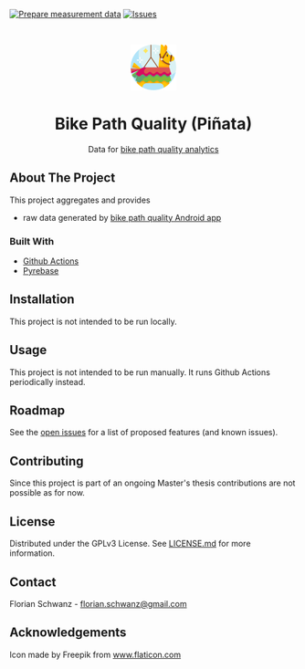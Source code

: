 [![Prepare measurement data](https://github.com/florianschwanz/fom-big-data-bike-path-quality-data/actions/workflows/prepare-measurement-data-workflow.yaml/badge.svg)](https://github.com/florianschwanz/fom-big-data-bike-path-quality-data/actions/workflows/prepare-measurement-data-workflow.yaml)
[![Issues](https://img.shields.io/github/issues/florianschwanz/fom-big-data-bike-path-quality-data)](https://github.com/florianschwanz/fom-big-data-bike-path-quality-data/issues)

<br />
<p align="center">
  <a href="https://github.com/fom-big-data-bike-path-quality/fom-big-data-bike-path-quality-data">
    <img src="./logo.png" alt="Logo" width="80" height="80">
  </a>

  <h1 align="center">Bike Path Quality (Piñata)</h1>

  <p align="center">
    Data for <a href="https://github.com/fom-big-data-bike-path-quality/fom-big-data-bike-path-quality-analytics" target="_blank">bike path quality
     analytics</a> 
  </p>
</p>

## About The Project

This project aggregates and provides
* raw data generated by [bike path quality Android app](https://github.com/fom-big-data-bike-path-quality/fom-big-data-bike-path-quality-android)

### Built With

* [Github Actions](https://github.com/features/actions)
* [Pyrebase](https://github.com/thisbejim/Pyrebase)

## Installation

This project is not intended to be run locally.

## Usage

This project is not intended to be run manually. It runs Github Actions periodically instead.

## Roadmap

See the [open issues](https://github.com/fom-big-data-bike-path-quality/fom-big-data-bike-path-quality-data/issues) for a list of proposed features (and
 known issues).

## Contributing

Since this project is part of an ongoing Master's thesis contributions are not possible as for now.

## License

Distributed under the GPLv3 License. See [LICENSE.md](./LICENSE.md) for more information.

## Contact

Florian Schwanz - florian.schwanz@gmail.com

## Acknowledgements

Icon made by Freepik from www.flaticon.com
